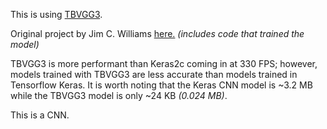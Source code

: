 This is using [TBVGG3](https://github.com/TFNN/TBVGG3).

Original project by Jim C. Williams [here.](https://github.com/jcwml/CSGO-Trigger-Bot-2) _(includes code that trained the model)_

TBVGG3 is more performant than Keras2c coming in at 330 FPS; however, models trained with TBVGG3 are less accurate than models trained in Tensorflow Keras. It is worth noting that the Keras CNN model is ~3.2 MB while the TBVGG3 model is only ~24 KB _(0.024 MB)_.

This is a CNN.
